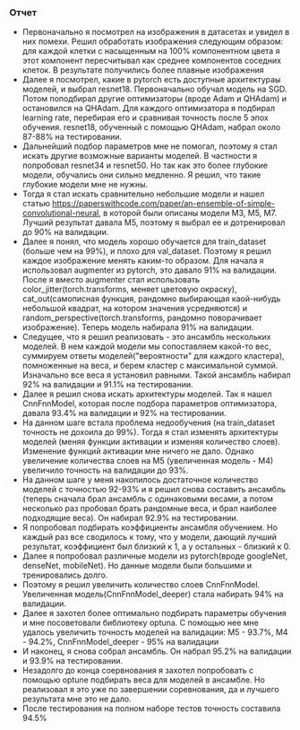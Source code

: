 ### Отчет
+ Первоначально я посмотрел на изображения в датасетах и увидел в них помехи. Решил обработать изображения следующим образом: для каждой клетки с насыщенным на 100% компонентном цвета я этот компонент пересчитывал как среднее компонентов соседних клеток. В результате получились более плавные изображения
+ Далее я посмотрел, какие в pytorch есть доступные архитектураы моделей, и выбрал resnet18. Первоначально обучал модель на SGD. Потом поподбирал другие оптимизаторы (вроде Adam и QHAdam) и остановился на QHAdam. Для каждого оптимизатора я подбирал learning rate, перебирая его и сравнивая точность после 5 эпох обучения. resnet18, обученный с помощью QHAdam, набрал около 87-88% на тестировании.
+ Дальнейший подбор параметров мне не помогал, поэтому я стал искать другие возможные варианты моделей. В частности я попробовал resnet34 и resnet50. Но так как это более глубокие модели, обучались они сильно медленно. Я решил, что такие глубокие модели мне не нужны. 
+ Тогда я стал искать сравнительно небольшие модели и нашел статью https://paperswithcode.com/paper/an-ensemble-of-simple-convolutional-neural, в которой были описаны модели M3, M5, M7. Лучший результат давала M5, поэтому я выбрал ее и дотренировал до 90% на валидации.
+ Далее я понял, что модель хорошо обучается для train_dataset (больше чем на 99%), и плохо для val_dataset. Поэтому я решил каждое изображение менять каким-то образом. Для начала я использовал augmenter из pytorch, это давало 91% на валидации. После я вместо augmenter стал использовать color_jitter(torch.transforms, меняет цветовую окраску), cat_out(самописная функция, рандомно выбирающая каой-нибудь небольшой квадрат, на котором значения усредняются) и random_perspective(torch.transforms, рандомно поворачивает изображение). Теперь модель набирала 91% на валидации.
+ Следущее, что я решил реализовать - это ансамбль нескольких моделей. В нем каждой модели мы сопоставляем какой-то вес, суммируем ответы моделей("вероятности" для каждого кластера), помноженные на веса, и берем кластер с максимальной суммой. Изначально все веса я установил равными. Такой ансамбль набирал 92% на валидации и 91.1% на тестировании.
+ Далее я решил снова искать архитектуры моделей. Так я нашел CnnFnnModel, которая после подбора параметров оптимизатора, давала 93.4% на валидации и 92% на тестировании. 
+ На данном шаге встала проблема недообучения (на train_dataset точность не дохоила до 99%). Тогда я стал изменять архитектуры моделей (меняя функции активации и изменяя количество слоев). Изменение функций активации мне ничего не дало. Однако увеличение количества слоев на M5 (увеличенная модель - M4) увеличило точность на валидации до 93%. 
+ На данном шаге у меня накопилось достаточное количество моделей с точностью 92-93% и я решил снова составить ансамбль (теперь сначала брал ансамбль с одинаковыми весами, а потом несколько раз пробовал брать рандомные веса, и брал наиболее подходящие веса). Он набирал 92.9% на тестировании.
+ Я попробовал подбирать коэффициенты ансамбля обучением. Но каждый раз все сводилось к тому, что у модели, дающий лучший результат, коэффициент был близкий к 1, а у остальных - близкий к 0.
+ Далее я попробовал различные модели из pytorch(вроде googleNet, denseNet, mobileNet). Но данные модели были большими и тренировались долго.
+ Поэтому я решил увеличить количество слоев CnnFnnModel. Увеличенная модель(CnnFnnModel_deeper) стала набирать 94% на валидации.
+ Далее я захотел более оптимально подбирать параметры обучения и мне посоветовали библиотеку optuna. С помощью нее мне удалось увеличить точность моделей на валидации: M5 - 93.7%, M4 - 94.2%, CnnFnnModel_deeper - 95% на валидации
+ И наконец, я снова собрал ансамбль. Он набрал 95.2% на валидации и 93.9% на тестировании. 
+ Незадолго до конца соервнования я захотел попробовать с помощью optune подбирать веса для моделей в ансамбле. Но реализовал я это уже по завершении соревнования, да и лучшего результата мне это не дало.
+ После тестирования на полном наборе тестов точность составила 94.5%
